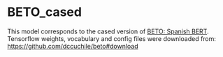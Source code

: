 # BETO_cased

This model corresponds to the cased version of [BETO: Spanish BERT](https://github.com/dccuchile/beto). Tensorflow weights, vocabulary and config files were downloaded from: https://github.com/dccuchile/beto#download
